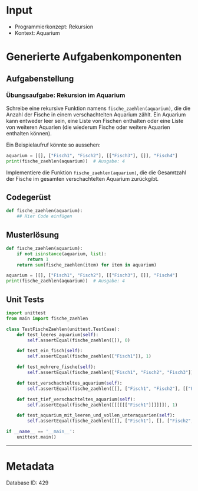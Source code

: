# Input
- Programmierkonzept: Rekursion
- Kontext: Aquarium

# Generierte Aufgabenkomponenten
## Aufgabenstellung
### Übungsaufgabe: Rekursion im Aquarium

Schreibe eine rekursive Funktion namens `fische_zaehlen(aquarium)`, die die Anzahl der Fische in einem verschachtelten Aquarium zählt. Ein Aquarium kann entweder leer sein, eine Liste von Fischen enthalten oder eine Liste von weiteren Aquarien (die wiederum Fische oder weitere Aquarien enthalten können).

Ein Beispielaufruf könnte so aussehen:
```python
aquarium = [[], ["Fisch1", "Fisch2"], [["Fisch3"], []], "Fisch4"]
print(fische_zaehlen(aquarium))  # Ausgabe: 4
```

Implementiere die Funktion `fische_zaehlen(aquarium)`, die die Gesamtzahl der Fische im gesamten verschachtelten Aquarium zurückgibt.

## Codegerüst
```python
def fische_zaehlen(aquarium):
    ## Hier Code einfügen
```

## Musterlösung
```python
def fische_zaehlen(aquarium):
    if not isinstance(aquarium, list):
        return 1
    return sum(fische_zaehlen(item) for item in aquarium)

aquarium = [[], ["Fisch1", "Fisch2"], [["Fisch3"], []], "Fisch4"]
print(fische_zaehlen(aquarium))  # Ausgabe: 4
```

## Unit Tests
```python
import unittest
from main import fische_zaehlen

class TestFischeZaehlen(unittest.TestCase):
    def test_leeres_aquarium(self):
        self.assertEqual(fische_zaehlen([]), 0)

    def test_ein_fisch(self):
        self.assertEqual(fische_zaehlen(["Fisch1"]), 1)

    def test_mehrere_fische(self):
        self.assertEqual(fische_zaehlen(["Fisch1", "Fisch2", "Fisch3"]), 3)

    def test_verschachteltes_aquarium(self):
        self.assertEqual(fische_zaehlen([[], ["Fisch1", "Fisch2"], [["Fisch3"], []], "Fisch4"]), 4)

    def test_tief_verschachteltes_aquarium(self):
        self.assertEqual(fische_zaehlen([[[[[["Fisch1"]]]]]]), 1)

    def test_aquarium_mit_leeren_und_vollen_unteraquarien(self):
        self.assertEqual(fische_zaehlen([[], ["Fisch1"], [], ["Fisch2", ["Fisch3"]], []]), 3)

if __name__ == '__main__':
    unittest.main()
```
___
# Metadata
Database ID: 429
